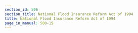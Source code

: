 ```yaml
---
section_id: 506
section_title: National Flood Insurance Reform Act of 1994
title: National Flood Insurance Reform Act of 1994
page_in_manual: 500-15
---
```

